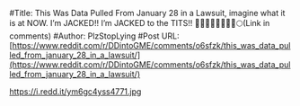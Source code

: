 #Title: This Was Data Pulled From January 28 in a Lawsuit, imagine what it is at NOW. I’m JACKED!! I’m JACKED to the TITS!! 💎🙌🚀🚀🚀🚀🚀🚀🌕(Link in comments)
#Author: PlzStopLying
#Post URL: [https://www.reddit.com/r/DDintoGME/comments/o6sfzk/this_was_data_pulled_from_january_28_in_a_lawsuit/](https://www.reddit.com/r/DDintoGME/comments/o6sfzk/this_was_data_pulled_from_january_28_in_a_lawsuit/)


https://i.redd.it/ym6gc4yss4771.jpg